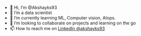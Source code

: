 - 👋 Hi, I’m @Akshayks93
- 👀 I’m a data scientist
- 🌱 I’m currently learning ML, Computer vision, AIops.
- 💞️ I’m looking to collaborate on projects and learning on the go 
- 📫 How to reach me on [LinkedIn @akshayks93](https://www.linkedin.com/in/akshayks93/)

<!---
Akshayks93/Akshayks93 is a ✨ special ✨ repository because its `README.md` (this file) appears on your GitHub profile.
You can click the Preview link to take a look at your changes.
--->
